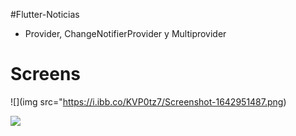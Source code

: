 #Flutter-Noticias

- Provider, ChangeNotifierProvider y Multiprovider

# Screens

![](img src="https://i.ibb.co/KVP0tz7/Screenshot-1642951487.png)


![](https://i.ibb.co/RzjhrqR/Screenshot-1629247213.png)


